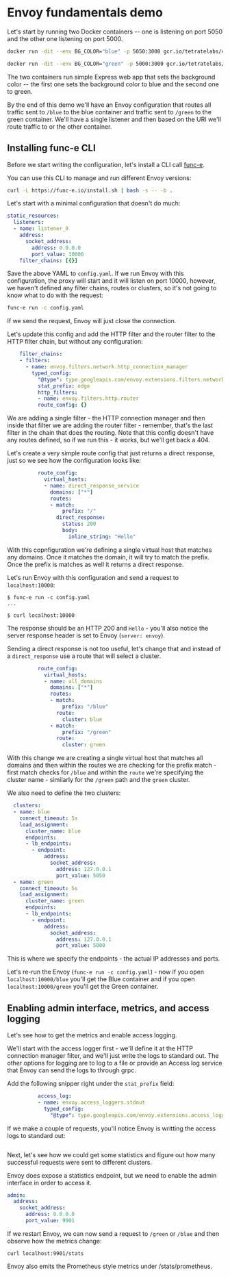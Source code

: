 # Envoy fundamentals demo

Let's start by running two Docker containers -- one is listening on port 5050 and the other one listening on port 5000.

```sh
docker run -dit --env BG_COLOR="blue" -p 5050:3000 gcr.io/tetratelabs/color-app:1.0.0

docker run -dit --env BG_COLOR="green" -p 5000:3000 gcr.io/tetratelabs/color-app:1.0.0
```

The two containers run simple Express web app that sets the background color -- the first one sets the background color to blue and the second one to green.

By the end of this demo we'll have an Envoy configuration that routes all traffic sent to `/blue` to the blue container and traffic sent to `/green` to the green container. We'll have a single listener and then based on the URI we'll route traffic to or the other container.

## Installing func-e CLI

Before we start writing the configuration, let's install a CLI call [func-e](https://func-e.io).

You can use this CLI to manage and run different Envoy versions:

```sh
curl -L https://func-e.io/install.sh | bash -s -- -b .
```

Let's start with a minimal configuration that doesn't do much: 

```yaml
static_resources:
  listeners:
  - name: listener_0
    address:
      socket_address:
        address: 0.0.0.0
        port_value: 10000
    filter_chains: [{}]
```

Save the above YAML to `config.yaml`. If we run Envoy with this configuration, the proxy will start and it will listen on port 10000, however, we haven't defined any filter chains, routes or clusters, so it's not going to know what to do with the request:

```sh
func-e run -c config.yaml
```

If we send the request, Envoy will just close the connection.

Let's update this config and add the HTTP filter and the router filter to the HTTP filter chain, but without any configuration:

```yaml
    filter_chains:
    - filters:
      - name: envoy.filters.network.http_connection_manager
        typed_config:
          "@type": type.googleapis.com/envoy.extensions.filters.network.http_connection_manager.v3.HttpConnectionManager
          stat_prefix: edge
          http_filters:
          - name: envoy.filters.http.router
          route_config: {}
```

We are adding a single filter - the HTTP connection manager and then inside that filter we are adding the router filter - remember, that's the last filter in the chain that does the routing. Note that this config doesn't have any routes defined, so if we run this - it works, but we'll get back a 404.

Let's create a very simple route config that just returns a direct response, just so we see how the configuration looks like:

```yaml
          route_config:
            virtual_hosts:
            - name: direct_response_service
              domains: ["*"]
              routes:
              - match:
                  prefix: "/"
                direct_response:
                  status: 200
                  body:
                    inline_string: "Hello"
```

With this copnfiguration we're defining a single virtual host that matches any domains. Once it matches the domain, it will try to match the prefix. Once the prefix is matches as well it returns a direct response.

Let's run Envoy with this configuration and send a request to `localhost:10000`:

```
$ func-e run -c config.yaml
...

$ curl localhost:10000
```

The response should be an HTTP 200 and `Hello` - you'll also notice the server response header is set to Envoy (`server: envoy`).

Sending a direct response is not too useful, let's change that and instead of a `direct_response` use a route that will select a cluster.

```yaml
          route_config:
            virtual_hosts:
            - name: all_domains
              domains: ["*"]
              routes:
              - match:
                  prefix: "/blue"
                route:
                  cluster: blue
              - match:
                  prefix: "/green"
                route:
                  cluster: green
```

With this change we are creating a single virtual host that matches all domains and then within the routes we are checking for the prefix match - first match checks for `/blue` and within the `route` we're specifying the cluster name - similarly for the `/green` path and the `green` cluster.

We also need to define the two clusters:

```yaml
  clusters:
  - name: blue
    connect_timeout: 5s
    load_assignment:
      cluster_name: blue
      endpoints:
      - lb_endpoints:
        - endpoint:
            address:
              socket_address:
                address: 127.0.0.1
                port_value: 5050
  - name: green
    connect_timeout: 5s
    load_assignment:
      cluster_name: green
      endpoints:
      - lb_endpoints:
        - endpoint:
            address:
              socket_address:
                address: 127.0.0.1
                port_value: 5000
```

This is where we specify the endpoints - the actual IP addresses and ports.

Let's re-run the Envoy (`func-e run -c config.yaml`) - now if you open `localhost:10000/blue` you'll get the Blue container and if you open `localhost:10000/green` you'll get the Green container.

## Enabling admin interface, metrics, and access logging

Let's see how to get the metrics and enable access logging.

We'll start with the access logger first - we'll define it at the HTTP connection manager filter, and we'll just write the logs to standard out. The other options for logging are to log to a file or provide an Access log service that Envoy can send the logs to through grpc.

Add the following snipper right under the `stat_prefix` field:
```yaml
          access_log:
          - name: envoy.access_loggers.stdout
            typed_config:
              "@type": type.googleapis.com/envoy.extensions.access_loggers.stream.v3.StdoutAccessLog
```

If we make a couple of requests, you'll notice Envoy is writting the access logs to standard out:

```sh

```

Next, let's see how we could get some statistics and figure out how many successful requests were sent to different clusters.

Envoy does expose a statistics endpoint, but we need to enable the admin interface in order to access it.

```yaml
admin:
  address:
    socket_address:
      address: 0.0.0.0
      port_value: 9901
```

If we restart Envoy, we can now send a request to `/green` or `/blue` and then observe how the metrics change:

```
curl localhost:9901/stats
```

Envoy also emits the Prometheus style metrics under /stats/prometheus.
